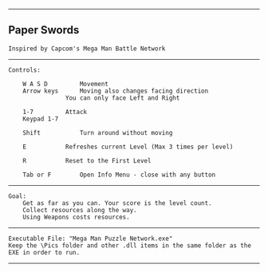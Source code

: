 -----
Paper Swords
-----
 	Inspired by Capcom's Mega Man Battle Network
-----
	Controls:

		W A S D			Movement
		Arrow keys		Moving also changes facing direction
					You can only face Left and Right

		1-7			Attack
		Keypad 1-7

		Shift			Turn around without moving

		E			Refreshes current Level (Max 3 times per level)

		R			Reset to the First Level
		
		Tab or F		Open Info Menu - close with any button
-----
	Goal:
		Get as far as you can. Your score is the level count.
		Collect resources along the way.
		Using Weapons costs resources.
-----
 	Executable File: "Mega Man Puzzle Network.exe"
 	Keep the \Pics folder and other .dll items in the same folder as the EXE in order to run.
-----
